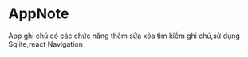 # AppNote
App ghi chú có các chức năng thêm sửa xóa tìm kiếm ghi chú,sử dụng Sqlite,react Navigation 

